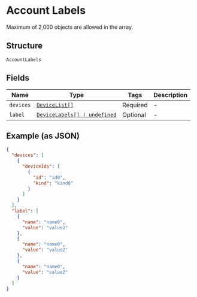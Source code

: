 
# Account Labels

Maximum of 2,000 objects are allowed in the array.

## Structure

`AccountLabels`

## Fields

| Name | Type | Tags | Description |
|  --- | --- | --- | --- |
| `devices` | [`DeviceList[]`](../../doc/models/device-list.md) | Required | - |
| `label` | [`DeviceLabels[] \| undefined`](../../doc/models/device-labels.md) | Optional | - |

## Example (as JSON)

```json
{
  "devices": [
    {
      "deviceIds": [
        {
          "id": "id0",
          "kind": "kind8"
        }
      ]
    }
  ],
  "label": [
    {
      "name": "name0",
      "value": "value2"
    },
    {
      "name": "name0",
      "value": "value2"
    },
    {
      "name": "name0",
      "value": "value2"
    }
  ]
}
```

